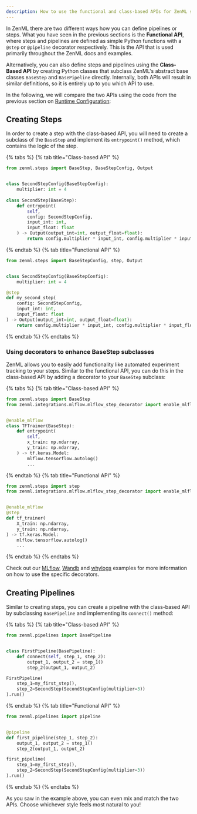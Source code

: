 ```yaml
---
description: How to use the functional and class-based APIs for ZenML steps and pipelines.
---
```


In ZenML there are two different ways how you can define pipelines or steps.
What you have seen in the previous sections is the **Functional API**,
where steps and pipelines are defined as simple Python functions with a
`@step` or `@pipeline` decorator respectively.
This is the API that is used primarily throughout the ZenML docs and examples.

Alternatively, you can also define steps and pipelines using the 
**Class-Based API** by creating Python classes that subclass ZenML's abstract
base classes `BaseStep` and `BasePipeline` directly.
Internally, both APIs will result in similar definitions, so it is
entirely up to you which API to use.

In the following, we will compare the two APIs using the code from the previous
section on [Runtime Configuration](./runtime-configuration.md):

## Creating Steps

In order to create a step with the class-based API, you will need to create a
subclass of the `BaseStep` and implement its `entrypoint()` method, which 
contains the logic of the step.

{% tabs %}
{% tab title="Class-based API" %}
```python
from zenml.steps import BaseStep, BaseStepConfig, Output


class SecondStepConfig(BaseStepConfig):
    multiplier: int = 4
 
class SecondStep(BaseStep):
    def entrypoint(
        self,
        config: SecondStepConfig,
        input_int: int,
        input_float: float
    ) -> Output(output_int=int, output_float=float):
        return config.multiplier * input_int, config.multiplier * input_float
```
{% endtab %}
{% tab title="Functional API" %}
```python
from zenml.steps import BaseStepConfig, step, Output


class SecondStepConfig(BaseStepConfig):
    multiplier: int = 4

@step
def my_second_step(
    config: SecondStepConfig,
    input_int: int,
    input_float: float
) -> Output(output_int=int, output_float=float):
    return config.multiplier * input_int, config.multiplier * input_float
```
{% endtab %}
{% endtabs %}


### Using decorators to enhance BaseStep subclasses

ZenML allows you to easily add functionality like automated experiment tracking
to your steps. Similar to the functional API, you can do this in the
class-based API by adding a decorator to your `BaseStep` subclass:

{% tabs %}
{% tab title="Class-based API" %}
```python
from zenml.steps import BaseStep
from zenml.integrations.mlflow.mlflow_step_decorator import enable_mlflow


@enable_mlflow
class TFTrainer(BaseStep):
    def entrypoint(
        self,
        x_train: np.ndarray,
        y_train: np.ndarray,
    ) -> tf.keras.Model:
        mlflow.tensorflow.autolog()
        ...
```
{% endtab %}
{% tab title="Functional API" %}
```python
from zenml.steps import step
from zenml.integrations.mlflow.mlflow_step_decorator import enable_mlflow


@enable_mlflow
@step
def tf_trainer(
    X_train: np.ndarray,
    y_train: np.ndarray,
) -> tf.keras.Model:
    mlflow.tensorflow.autolog()
    ...
```
{% endtab %}
{% endtabs %}

Check out our [MLflow](https://github.com/zenml-io/zenml/tree/main/examples/mlflow_tracking), 
[Wandb](https://github.com/zenml-io/zenml/tree/main/examples/wandb_tracking) and 
[whylogs](https://github.com/zenml-io/zenml/tree/main/examples/whylogs_data_profiling) 
examples for more information on how to use the specific decorators.

## Creating Pipelines

Similar to creating steps, you can create a pipeline with the class-based API
by subclassing `BasePipeline` and implementing its `connect()` method:

{% tabs %}
{% tab title="Class-based API" %}
```python
from zenml.pipelines import BasePipeline


class FirstPipeline(BasePipeline):
    def connect(self, step_1, step_2):
        output_1, output_2 = step_1()
        step_2(output_1, output_2)

FirstPipeline(
    step_1=my_first_step(),
    step_2=SecondStep(SecondStepConfig(multiplier=3))
).run()
```
{% endtab %}
{% tab title="Functional API" %}
```python
from zenml.pipelines import pipeline


@pipeline
def first_pipeline(step_1, step_2):
    output_1, output_2 = step_1()
    step_2(output_1, output_2)

first_pipeline(
    step_1=my_first_step(),
    step_2=SecondStep(SecondStepConfig(multiplier=3))
).run()
```
{% endtab %}
{% endtabs %}

As you saw in the example above, you can even mix and match the two APIs.
Choose whichever style feels most natural to you!
